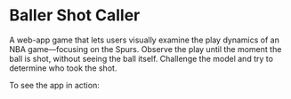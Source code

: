 # Baller Shot Caller

A web-app game that lets users visually examine the play dynamics of an NBA game—focusing on the Spurs. Observe the play until the moment the ball is shot, without seeing the ball itself. Challenge the model and try to determine who took the shot.

To see the app in action: 